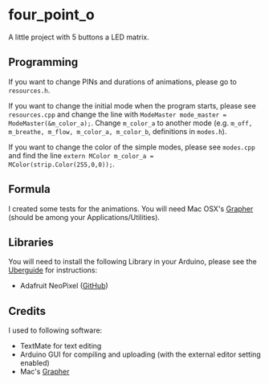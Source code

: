 # four\_point\_o

A little project with 5 buttons a LED matrix. 

## Programming

If you want to change PINs and durations of animations, please go to `resources.h`.

If you want to change the initial mode when the program starts, please see `resources.cpp` and change the line with `ModeMaster mode_master = ModeMaster(&m_color_a);`. Change `m_color_a` to another mode (e.g. `m_off, m_breathe, m_flow, m_color_a, m_color_b`, definitions in `modes.h`).

If you want to change the color of the simple modes, please see `modes.cpp` and find the line `extern MColor m_color_a = MColor(strip.Color(255,0,0));`.


## Formula

I created some tests for the animations. You will need Mac OSX's [Grapher](http://en.wikipedia.org/wiki/Grapher) (should be among your Applications/Utilities).

## Libraries

You will need to install the following Library in your Arduino, please see the [Uberguide](https://learn.adafruit.com/adafruit-neopixel-uberguide/arduino-library) for instructions:

- Adafruit NeoPixel ([GitHub](https://github.com/adafruit/Adafruit_NeoPixel))

## Credits

I used to following software:

* TextMate for text editing
* Arduino GUI for compiling and uploading (with the external editor setting enabled)
* Mac's [Grapher](http://en.wikipedia.org/wiki/Grapher)